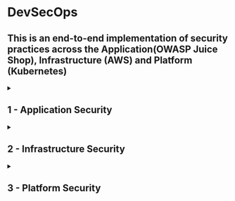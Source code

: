 # DevSecOps
## This is an end-to-end implementation of security practices across the Application(OWASP Juice Shop), Infrastructure (AWS) and Platform (Kubernetes)

<details>
<summary><h2>1 - Application Security</h2></summary>

<details>
<summary><h3>1.1 - Application Vulnerability Scanning </h3></summary>

<h3>Infra Diagram</h3>

    [Include an infrastructure diagram specific to application security]



<h3>Objective</h3>

    Integrate practices into our pipeline to check if our code exposes passwords, tokens, scans application for vulnerabilities such as SQL Injections, XSS Scripting etc

<h3>Code</h3>

         
       stages:
        - cache
        - test
        - build

    ## We use caching to speed up the build process 
    create_cache:
        image: node:18-bullseye
        stage: cache
        script:
            - yarn install
        cache:
            policy: pull-push
            key:
                files:
                    - yarn.lock
            paths:
                - node_modules/
                - yarn.lock
                - .yarn
    
    yarn_test:
        image: node:18-bullseye
        stage: test
        
        script:
            - yarn install
            - yarn test
        cache:
            policy: pull
            key:
                files:
                    - yarn.lock
            paths:
                - node_modules/
                - yarn.lock
                - .yarn
                
    
    ## This stage scans the code for sensitive information such as passwords, token
    gitleaks:
        stage: test
        image:
             name: zricethezav/gitleaks   ## Using image: zricethezav/gitleaks alone is simpler and works well if the default entrypoint of the image is suitable for your needs. 
                                            If you encounter any conflicts or need more control, specifying the entrypoint ensures that your script commands executes as intended.
             entrypoint: [""]
             
             
        ## This srcipt generates a file called gitleaks.json for visualizing vulnerabilities
        script:
            - gitleaks detect --verbose . -f json -r gitleaks.json
            
        ## This is set to true because we don't want the job to end.
        allow_failure: true
        

    ##This stage allows us to scan the code itsel for vulberabilities using SAST tools such as njsscan for cross-site scripting, SQL injection, phising attacks, DDos attack
    njsscan:
    stage: test
    image: python
    before_script:
        - pip3 install --upgrade njsscan
        ## The --exit-warning fails the build 
    script:
        - njsscan --exit-warning . --sarif -o njsscan.sarif
    allow_failure: true
    artifacts:
        when: always
        paths:
            - njsscan.sarif
        



    ##Why another SAST tool? It is because we need to use multiple tools for wider code coverage and certain tools can unearth certain vulnerabilities better than  the other
    semgrep:
        stage: test
        image: returntocorp/semgrep
        ## This basically tell to scan java code
        variables:
            SEMGREP_RULES: p/javascript
        script:
            - semgrep ci --json --output semgrep.json
        allow_failure: true
        artifacts:
            when: always
            paths:
                - semgrep.json

    
      


<h3>Findings from Gitleaks</h3>

      Finding:     password: 'bW9jLmxpYW1nQGhjaW5pbW1pay5ucmVvamI='
      Secret:      bW9jLmxpYW1nQGhjaW5pbW1pay5ucmVvamI=
      RuleID:      generic-api-key
      Entropy:     4.329240
      File:        data/static/users.yml
      Line:        88
      
      Fingerprint: c3340cda147c54325dbf3b32fc863f3402caa5da:data/static/users.yml:generic-api-key:88
      Finding:     totpSecret: IFTXE3SPOEYVURT2MRYGI52TKJ4HC3KH
        key: timo
      Secret:      IFTXE3SPOEYVURT2MRYGI52TKJ4HC3KH
      RuleID:      generic-api-key
      Entropy:     4.351410
      File:        data/static/users.yml
      Line:        150
      
      Fingerprint: c3340cda147c54325dbf3b32fc863f3402caa5da:data/static/users.yml:generic-api-key:150
      Finding:     ...e.setItem('token', 'eyJhbGciOiJIUzI1NiIsInR5cCI6IkpXVCJ9.eyJzdWIiOiIxMjM0NTY3ODkwIiwibmFtZSI6IkpvaG4gRG9lIiwiaWF0IjoxNTE...'
      Secret:      eyJhbGciOiJIUzI1NiIsInR5cCI6IkpXVCJ9.eyJzdWIiOiIxMjM0NTY3ODkwIiwibmFtZSI6IkpvaG4gRG9lIiwiaWF0IjoxNTE...
      RuleID:      jwt
      Entropy:     5.444070
      File:        frontend/src/app/app.guard.spec.ts
      Line:        40
      
      Fingerprint: c3340cda147c54325dbf3b32fc863f3402caa5da:frontend/src/app/app.guard.spec.ts:jwt:40
      Finding:     ...e.setItem('token', 'eyJhbGciOiJIUzI1NiIsInR5cCI6IkpXVCJ9.eyJkYXRhIjp7Imxhc3RMb2dpbklwIjoiMS4yLjMuNCJ9fQ.RAkmdqwNypuOxv3S...'
      Secret:      eyJhbGciOiJIUzI1NiIsInR5cCI6IkpXVCJ9.eyJkYXRhIjp7Imxhc3RMb2dpbklwIjoiMS4yLjMuNCJ9fQ.RAkmdqwNypuOxv3S...
      RuleID:      jwt
      Entropy:     5.494293
      File:        frontend/src/app/last-login-ip/last-login-ip.component.spec.ts
      Line:        50
      
### Finding 1: Generic API Key Exposure

This finding indicates that an API key is hardcoded in the data/static/users.yml file. The high entropy value suggests that the string is not random text, but likely sensitive information such as a password or an API key. Hardcoding secrets in the source code is a major security risk as it can easily be extracted by anyone with access to the codebase

<h3>Remediation</h3>

Remove the hardcoded API key from the source code.
Use environment variables or secret management tools like AWS Secrets Manager or HashiCorp Vault to manage and access sensitive information securely.

### Finding 2: JWT Token Exposure

A JSON Web Token (JWT) is exposed in the frontend/src/app/app.guard.spec.ts file. JWT tokens are used for authentication and can contain sensitive information. Exposure of JWT tokens can allow attackers to impersonate users or gain unauthorized access to the system.

<h3>Remediation</h3>

Remove the hardcoded JWT token from the source code.
Implement secure storage practices for tokens and ensure they are transmitted securely over the network (e.g., using HTTPS).

### Conclusion

The findings from the Gitleaks scan highlight critical security vulnerabilities related to hardcoded secrets and tokens in the application code. To enhance the security posture of the application, it is essential to remove these hardcoded secrets and implement secure storage and management practices.

</details>    




<details>
<summary><h3>1.2 - Vulnerability Management and Remediation  </h3></summary>
  
<h3>Infra Diagram</h3>

    [Include an infrastructure diagram specific to application security]



<h3>Objective</h3>

    Analyze 

<h3>Code</h3>

         
       stages:
        - cache
        - test
        - build

    ## We use caching to speed up the build process 
    create_cache:
        image: node:18-bullseye
        stage: cache
        script:
            - yarn install
        cache:
            policy: pull-push
            key:
                files:
                    - yarn.lock
            paths:
                - node_modules/
                - yarn.lock
                - .yarn
    
    yarn_test:
        image: node:18-bullseye
        stage: test
        
        script:
            - yarn install
            - yarn test
        cache:
            policy: pull
            key:
                files:
                    - yarn.lock
            paths:
                - node_modules/
                - yarn.lock
                - .yarn
                
    
    ## This stage scans the code for sensitive information such as passwords, token
    gitleaks:
        stage: test
        image:
             name: zricethezav/gitleaks   ## Using image: zricethezav/gitleaks alone is simpler and works well if the default entrypoint of the image is suitable for your needs. 
                                            If you encounter any conflicts or need more control, specifying the entrypoint ensures that your script commands executes as intended.
             entrypoint: [""]
             
             
        ## This srcipt generates a file called gitleaks.json for visualizing vulnerabilities
        script:
            - gitleaks detect --verbose . -f json -r gitleaks.json
            
        ## This is set to true because we don't want the job to end.
        allow_failure: true
    
      




<h3>Findings</h3>

      Finding:     password: 'bW9jLmxpYW1nQGhjaW5pbW1pay5ucmVvamI='
      Secret:      bW9jLmxpYW1nQGhjaW5pbW1pay5ucmVvamI=
      RuleID:      generic-api-key
      Entropy:     4.329240
      File:        data/static/users.yml
      Line:        88
      
      Fingerprint: c3340cda147c54325dbf3b32fc863f3402caa5da:data/static/users.yml:generic-api-key:88
      Finding:     totpSecret: IFTXE3SPOEYVURT2MRYGI52TKJ4HC3KH
        key: timo
      Secret:      IFTXE3SPOEYVURT2MRYGI52TKJ4HC3KH
      RuleID:      generic-api-key
      Entropy:     4.351410
      File:        data/static/users.yml
      Line:        150
      
      Fingerprint: c3340cda147c54325dbf3b32fc863f3402caa5da:data/static/users.yml:generic-api-key:150
      Finding:     ...e.setItem('token', 'eyJhbGciOiJIUzI1NiIsInR5cCI6IkpXVCJ9.eyJzdWIiOiIxMjM0NTY3ODkwIiwibmFtZSI6IkpvaG4gRG9lIiwiaWF0IjoxNTE...'
      Secret:      eyJhbGciOiJIUzI1NiIsInR5cCI6IkpXVCJ9.eyJzdWIiOiIxMjM0NTY3ODkwIiwibmFtZSI6IkpvaG4gRG9lIiwiaWF0IjoxNTE...
      RuleID:      jwt
      Entropy:     5.444070
      File:        frontend/src/app/app.guard.spec.ts
      Line:        40
      
      Fingerprint: c3340cda147c54325dbf3b32fc863f3402caa5da:frontend/src/app/app.guard.spec.ts:jwt:40
      Finding:     ...e.setItem('token', 'eyJhbGciOiJIUzI1NiIsInR5cCI6IkpXVCJ9.eyJkYXRhIjp7Imxhc3RMb2dpbklwIjoiMS4yLjMuNCJ9fQ.RAkmdqwNypuOxv3S...'
      Secret:      eyJhbGciOiJIUzI1NiIsInR5cCI6IkpXVCJ9.eyJkYXRhIjp7Imxhc3RMb2dpbklwIjoiMS4yLjMuNCJ9fQ.RAkmdqwNypuOxv3S...
      RuleID:      jwt
      Entropy:     5.494293
      File:        frontend/src/app/last-login-ip/last-login-ip.component.spec.ts
      Line:        50
      
### Finding 1: Generic API Key Exposure

This finding indicates that an API key is hardcoded in the data/static/users.yml file. The high entropy value suggests that the string is not random text, but likely sensitive information such as a password or an API key. Hardcoding secrets in the source code is a major security risk as it can easily be extracted by anyone with access to the codebase

<h3>Remediation</h3>

Remove the hardcoded API key from the source code.
Use environment variables or secret management tools like AWS Secrets Manager or HashiCorp Vault to manage and access sensitive information securely.

### Finding 2: JWT Token Exposure

A JSON Web Token (JWT) is exposed in the frontend/src/app/app.guard.spec.ts file. JWT tokens are used for authentication and can contain sensitive information. Exposure of JWT tokens can allow attackers to impersonate users or gain unauthorized access to the system.

<h3>Remediation</h3>

Remove the hardcoded JWT token from the source code.
Implement secure storage practices for tokens and ensure they are transmitted securely over the network (e.g., using HTTPS).

### Conclusion

The findings from the Gitleaks scan highlight critical security vulnerabilities related to hardcoded secrets and tokens in the application code. To enhance the security posture of the application, it is essential to remove these hardcoded secrets and implement secure storage and management practices.

</details>


<details>
<summary><h3>1.3 - Vulnerability Scanning for Application Dependencies   </h3></summary>
  
<h3>Infra Diagram</h3>

    [Include an infrastructure diagram specific to application security]



<h3>Objective</h3>

    Integrate GitLeaks into our pipeline to check if our code exposes passwords, tokens and any other credentials

<h3>Code</h3>

         
       stages:
        - cache
        - test
        - build

    ## We use caching to speed up the build process 
    create_cache:
        image: node:18-bullseye
        stage: cache
        script:
            - yarn install
        cache:
            policy: pull-push
            key:
                files:
                    - yarn.lock
            paths:
                - node_modules/
                - yarn.lock
                - .yarn
    
    yarn_test:
        image: node:18-bullseye
        stage: test
        
        script:
            - yarn install
            - yarn test
        cache:
            policy: pull
            key:
                files:
                    - yarn.lock
            paths:
                - node_modules/
                - yarn.lock
                - .yarn
                
    
    ## This stage scans the code for sensitive information such as passwords, token
    gitleaks:
        stage: test
        image:
             name: zricethezav/gitleaks   ## Using image: zricethezav/gitleaks alone is simpler and works well if the default entrypoint of the image is suitable for your needs. 
                                            If you encounter any conflicts or need more control, specifying the entrypoint ensures that your script commands executes as intended.
             entrypoint: [""]
             
             
        ## This srcipt generates a file called gitleaks.json for visualizing vulnerabilities
        script:
            - gitleaks detect --verbose . -f json -r gitleaks.json
            
        ## This is set to true because we don't want the job to end.
        allow_failure: true
    
      




<h3>Findings</h3>

      Finding:     password: 'bW9jLmxpYW1nQGhjaW5pbW1pay5ucmVvamI='
      Secret:      bW9jLmxpYW1nQGhjaW5pbW1pay5ucmVvamI=
      RuleID:      generic-api-key
      Entropy:     4.329240
      File:        data/static/users.yml
      Line:        88
      
      Fingerprint: c3340cda147c54325dbf3b32fc863f3402caa5da:data/static/users.yml:generic-api-key:88
      Finding:     totpSecret: IFTXE3SPOEYVURT2MRYGI52TKJ4HC3KH
        key: timo
      Secret:      IFTXE3SPOEYVURT2MRYGI52TKJ4HC3KH
      RuleID:      generic-api-key
      Entropy:     4.351410
      File:        data/static/users.yml
      Line:        150
      
      Fingerprint: c3340cda147c54325dbf3b32fc863f3402caa5da:data/static/users.yml:generic-api-key:150
      Finding:     ...e.setItem('token', 'eyJhbGciOiJIUzI1NiIsInR5cCI6IkpXVCJ9.eyJzdWIiOiIxMjM0NTY3ODkwIiwibmFtZSI6IkpvaG4gRG9lIiwiaWF0IjoxNTE...'
      Secret:      eyJhbGciOiJIUzI1NiIsInR5cCI6IkpXVCJ9.eyJzdWIiOiIxMjM0NTY3ODkwIiwibmFtZSI6IkpvaG4gRG9lIiwiaWF0IjoxNTE...
      RuleID:      jwt
      Entropy:     5.444070
      File:        frontend/src/app/app.guard.spec.ts
      Line:        40
      
      Fingerprint: c3340cda147c54325dbf3b32fc863f3402caa5da:frontend/src/app/app.guard.spec.ts:jwt:40
      Finding:     ...e.setItem('token', 'eyJhbGciOiJIUzI1NiIsInR5cCI6IkpXVCJ9.eyJkYXRhIjp7Imxhc3RMb2dpbklwIjoiMS4yLjMuNCJ9fQ.RAkmdqwNypuOxv3S...'
      Secret:      eyJhbGciOiJIUzI1NiIsInR5cCI6IkpXVCJ9.eyJkYXRhIjp7Imxhc3RMb2dpbklwIjoiMS4yLjMuNCJ9fQ.RAkmdqwNypuOxv3S...
      RuleID:      jwt
      Entropy:     5.494293
      File:        frontend/src/app/last-login-ip/last-login-ip.component.spec.ts
      Line:        50
      
### Finding 1: Generic API Key Exposure

This finding indicates that an API key is hardcoded in the data/static/users.yml file. The high entropy value suggests that the string is not random text, but likely sensitive information such as a password or an API key. Hardcoding secrets in the source code is a major security risk as it can easily be extracted by anyone with access to the codebase

<h3>Remediation</h3>

Remove the hardcoded API key from the source code.
Use environment variables or secret management tools like AWS Secrets Manager or HashiCorp Vault to manage and access sensitive information securely.

### Finding 2: JWT Token Exposure

A JSON Web Token (JWT) is exposed in the frontend/src/app/app.guard.spec.ts file. JWT tokens are used for authentication and can contain sensitive information. Exposure of JWT tokens can allow attackers to impersonate users or gain unauthorized access to the system.

<h3>Remediation</h3>

Remove the hardcoded JWT token from the source code.
Implement secure storage practices for tokens and ensure they are transmitted securely over the network (e.g., using HTTPS).

### Conclusion

The findings from the Gitleaks scan highlight critical security vulnerabilities related to hardcoded secrets and tokens in the application code. To enhance the security posture of the application, it is essential to remove these hardcoded secrets and implement secure storage and management practices.

</details>


<details>
<summary><h3>1.4 - Build a CD Pipeline   </h3></summary>
  
<h3>Infra Diagram</h3>

    [Include an infrastructure diagram specific to application security]



<h3>Objective</h3>

    Integrate GitLeaks into our pipeline to check if our code exposes passwords, tokens and any other credentials

<h3>Code</h3>

         
       stages:
        - cache
        - test
        - build

    ## We use caching to speed up the build process 
    create_cache:
        image: node:18-bullseye
        stage: cache
        script:
            - yarn install
        cache:
            policy: pull-push
            key:
                files:
                    - yarn.lock
            paths:
                - node_modules/
                - yarn.lock
                - .yarn
    
    yarn_test:
        image: node:18-bullseye
        stage: test
        
        script:
            - yarn install
            - yarn test
        cache:
            policy: pull
            key:
                files:
                    - yarn.lock
            paths:
                - node_modules/
                - yarn.lock
                - .yarn
                
    
    ## This stage scans the code for sensitive information such as passwords, token
    gitleaks:
        stage: test
        image:
             name: zricethezav/gitleaks   ## Using image: zricethezav/gitleaks alone is simpler and works well if the default entrypoint of the image is suitable for your needs. 
                                            If you encounter any conflicts or need more control, specifying the entrypoint ensures that your script commands executes as intended.
             entrypoint: [""]
             
             
        ## This srcipt generates a file called gitleaks.json for visualizing vulnerabilities
        script:
            - gitleaks detect --verbose . -f json -r gitleaks.json
            
        ## This is set to true because we don't want the job to end.
        allow_failure: true
    
      




<h3>Findings</h3>

      Finding:     password: 'bW9jLmxpYW1nQGhjaW5pbW1pay5ucmVvamI='
      Secret:      bW9jLmxpYW1nQGhjaW5pbW1pay5ucmVvamI=
      RuleID:      generic-api-key
      Entropy:     4.329240
      File:        data/static/users.yml
      Line:        88
      
      Fingerprint: c3340cda147c54325dbf3b32fc863f3402caa5da:data/static/users.yml:generic-api-key:88
      Finding:     totpSecret: IFTXE3SPOEYVURT2MRYGI52TKJ4HC3KH
        key: timo
      Secret:      IFTXE3SPOEYVURT2MRYGI52TKJ4HC3KH
      RuleID:      generic-api-key
      Entropy:     4.351410
      File:        data/static/users.yml
      Line:        150
      
      Fingerprint: c3340cda147c54325dbf3b32fc863f3402caa5da:data/static/users.yml:generic-api-key:150
      Finding:     ...e.setItem('token', 'eyJhbGciOiJIUzI1NiIsInR5cCI6IkpXVCJ9.eyJzdWIiOiIxMjM0NTY3ODkwIiwibmFtZSI6IkpvaG4gRG9lIiwiaWF0IjoxNTE...'
      Secret:      eyJhbGciOiJIUzI1NiIsInR5cCI6IkpXVCJ9.eyJzdWIiOiIxMjM0NTY3ODkwIiwibmFtZSI6IkpvaG4gRG9lIiwiaWF0IjoxNTE...
      RuleID:      jwt
      Entropy:     5.444070
      File:        frontend/src/app/app.guard.spec.ts
      Line:        40
      
      Fingerprint: c3340cda147c54325dbf3b32fc863f3402caa5da:frontend/src/app/app.guard.spec.ts:jwt:40
      Finding:     ...e.setItem('token', 'eyJhbGciOiJIUzI1NiIsInR5cCI6IkpXVCJ9.eyJkYXRhIjp7Imxhc3RMb2dpbklwIjoiMS4yLjMuNCJ9fQ.RAkmdqwNypuOxv3S...'
      Secret:      eyJhbGciOiJIUzI1NiIsInR5cCI6IkpXVCJ9.eyJkYXRhIjp7Imxhc3RMb2dpbklwIjoiMS4yLjMuNCJ9fQ.RAkmdqwNypuOxv3S...
      RuleID:      jwt
      Entropy:     5.494293
      File:        frontend/src/app/last-login-ip/last-login-ip.component.spec.ts
      Line:        50
      
### Finding 1: Generic API Key Exposure

This finding indicates that an API key is hardcoded in the data/static/users.yml file. The high entropy value suggests that the string is not random text, but likely sensitive information such as a password or an API key. Hardcoding secrets in the source code is a major security risk as it can easily be extracted by anyone with access to the codebase

<h3>Remediation</h3>

Remove the hardcoded API key from the source code.
Use environment variables or secret management tools like AWS Secrets Manager or HashiCorp Vault to manage and access sensitive information securely.

### Finding 2: JWT Token Exposure

A JSON Web Token (JWT) is exposed in the frontend/src/app/app.guard.spec.ts file. JWT tokens are used for authentication and can contain sensitive information. Exposure of JWT tokens can allow attackers to impersonate users or gain unauthorized access to the system.

<h3>Remediation</h3>

Remove the hardcoded JWT token from the source code.
Implement secure storage practices for tokens and ensure they are transmitted securely over the network (e.g., using HTTPS).

### Conclusion

The findings from the Gitleaks scan highlight critical security vulnerabilities related to hardcoded secrets and tokens in the application code. To enhance the security posture of the application, it is essential to remove these hardcoded secrets and implement secure storage and management practices.

</details>

<details>
<summary><h3>1.5 - Image Scanning - Build Secure Docker Images    </h3></summary>
  
<h3>Infra Diagram</h3>

    [Include an infrastructure diagram specific to application security]



<h3>Objective</h3>

    Integrate GitLeaks into our pipeline to check if our code exposes passwords, tokens and any other credentials

<h3>Code</h3>

         
       stages:
        - cache
        - test
        - build

    ## We use caching to speed up the build process 
    create_cache:
        image: node:18-bullseye
        stage: cache
        script:
            - yarn install
        cache:
            policy: pull-push
            key:
                files:
                    - yarn.lock
            paths:
                - node_modules/
                - yarn.lock
                - .yarn
    
    yarn_test:
        image: node:18-bullseye
        stage: test
        
        script:
            - yarn install
            - yarn test
        cache:
            policy: pull
            key:
                files:
                    - yarn.lock
            paths:
                - node_modules/
                - yarn.lock
                - .yarn
                
    
    ## This stage scans the code for sensitive information such as passwords, token
    gitleaks:
        stage: test
        image:
             name: zricethezav/gitleaks   ## Using image: zricethezav/gitleaks alone is simpler and works well if the default entrypoint of the image is suitable for your needs. 
                                            If you encounter any conflicts or need more control, specifying the entrypoint ensures that your script commands executes as intended.
             entrypoint: [""]
             
             
        ## This srcipt generates a file called gitleaks.json for visualizing vulnerabilities
        script:
            - gitleaks detect --verbose . -f json -r gitleaks.json
            
        ## This is set to true because we don't want the job to end.
        allow_failure: true
    
      




<h3>Findings</h3>

      Finding:     password: 'bW9jLmxpYW1nQGhjaW5pbW1pay5ucmVvamI='
      Secret:      bW9jLmxpYW1nQGhjaW5pbW1pay5ucmVvamI=
      RuleID:      generic-api-key
      Entropy:     4.329240
      File:        data/static/users.yml
      Line:        88
      
      Fingerprint: c3340cda147c54325dbf3b32fc863f3402caa5da:data/static/users.yml:generic-api-key:88
      Finding:     totpSecret: IFTXE3SPOEYVURT2MRYGI52TKJ4HC3KH
        key: timo
      Secret:      IFTXE3SPOEYVURT2MRYGI52TKJ4HC3KH
      RuleID:      generic-api-key
      Entropy:     4.351410
      File:        data/static/users.yml
      Line:        150
      
      Fingerprint: c3340cda147c54325dbf3b32fc863f3402caa5da:data/static/users.yml:generic-api-key:150
      Finding:     ...e.setItem('token', 'eyJhbGciOiJIUzI1NiIsInR5cCI6IkpXVCJ9.eyJzdWIiOiIxMjM0NTY3ODkwIiwibmFtZSI6IkpvaG4gRG9lIiwiaWF0IjoxNTE...'
      Secret:      eyJhbGciOiJIUzI1NiIsInR5cCI6IkpXVCJ9.eyJzdWIiOiIxMjM0NTY3ODkwIiwibmFtZSI6IkpvaG4gRG9lIiwiaWF0IjoxNTE...
      RuleID:      jwt
      Entropy:     5.444070
      File:        frontend/src/app/app.guard.spec.ts
      Line:        40
      
      Fingerprint: c3340cda147c54325dbf3b32fc863f3402caa5da:frontend/src/app/app.guard.spec.ts:jwt:40
      Finding:     ...e.setItem('token', 'eyJhbGciOiJIUzI1NiIsInR5cCI6IkpXVCJ9.eyJkYXRhIjp7Imxhc3RMb2dpbklwIjoiMS4yLjMuNCJ9fQ.RAkmdqwNypuOxv3S...'
      Secret:      eyJhbGciOiJIUzI1NiIsInR5cCI6IkpXVCJ9.eyJkYXRhIjp7Imxhc3RMb2dpbklwIjoiMS4yLjMuNCJ9fQ.RAkmdqwNypuOxv3S...
      RuleID:      jwt
      Entropy:     5.494293
      File:        frontend/src/app/last-login-ip/last-login-ip.component.spec.ts
      Line:        50
      
### Finding 1: Generic API Key Exposure

This finding indicates that an API key is hardcoded in the data/static/users.yml file. The high entropy value suggests that the string is not random text, but likely sensitive information such as a password or an API key. Hardcoding secrets in the source code is a major security risk as it can easily be extracted by anyone with access to the codebase

<h3>Remediation</h3>

Remove the hardcoded API key from the source code.
Use environment variables or secret management tools like AWS Secrets Manager or HashiCorp Vault to manage and access sensitive information securely.

### Finding 2: JWT Token Exposure

A JSON Web Token (JWT) is exposed in the frontend/src/app/app.guard.spec.ts file. JWT tokens are used for authentication and can contain sensitive information. Exposure of JWT tokens can allow attackers to impersonate users or gain unauthorized access to the system.

<h3>Remediation</h3>

Remove the hardcoded JWT token from the source code.
Implement secure storage practices for tokens and ensure they are transmitted securely over the network (e.g., using HTTPS).

### Conclusion

The findings from the Gitleaks scan highlight critical security vulnerabilities related to hardcoded secrets and tokens in the application code. To enhance the security posture of the application, it is essential to remove these hardcoded secrets and implement secure storage and management practices.

</details>

</details>



<details>
<summary><h2>2 - Infrastructure Security</h2></summary>

(Add Infrastructure Security content here)
</details>
<details>
    
<summary><h2>3 - Platform Security</h2></summary>

(Add Platform Security content here)
</details>





